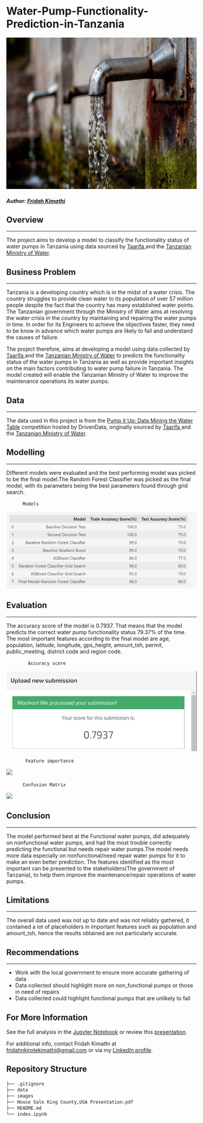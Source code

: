 # Water-Pump-Functionality-Prediction-in-Tanzania

<img src="Images\TanzaniaWater.jpg" alt="A Picture of a tap" width="650" height="400">

##### **Author**: [Fridah Kimathi](mailto:fridahnkirotekimathi@gmail.com)

## Overview
****
The project aims to develop a model to classify the functionality status of water pumps in Tanzania using data sourced by <a href="https://taarifa.org/">Taarifa </a> and the <a href="https://www.maji.go.tz/">Tanzanian Ministry of Water</a>. 

## Business Problem
***
Tanzania is a developing country which is in the midst of a water crisis. The country struggles to provide clean water to its population of over 57 million people despite the fact that the country has many established water points. The Tanzanian government through the Ministry of Water aims at resolving the water crisis in the country by maintaining and repairing the water pumps in time. In order for its Engineers to achieve the objectives faster, they need to be know in advance which water pumps are likely to fail and understand the causes of failure.

The project therefore, aims at developing a model using data collected by <a href="https://taarifa.org/">Taarifa </a> and the <a href="https://www.maji.go.tz/">Tanzanian Ministry of Water</a> to predicts the functionality status of the water pumps in Tanzania as well as provide important insights on the main factors contributing to water pump failure in Tanzania. The model created will enable the Tanzanian Ministry of Water to improve the maintenance operations its water pumps.

## Data
***
The data used in this project is from the <a href="https://www.drivendata.org/competitions/7/pump-it-up-data-mining-the-water-table/page/23/">  Pump it Up: Data Mining the Water Table</a> competition hosted by DrivenData, originally sourced by <a href="https://taarifa.org/">Taarifa </a> and the <a href="https://www.maji.go.tz/">Tanzanian Ministry of Water</a>.


## Modelling
***
Different models were evaluated and the best performing model was picked to be the final model.The Random Forest Classifier was picked as the final model, with its parameters being the best parameters found through grid search. 

          Models
 <img src="Images\models.jpg"> 


## Evaluation
***
The accuracy score of the model is 0.7937. That means that the model predicts the correct water pump functionality status 79.37% of the time.
The most important features according to the final model are age, population, latitude, longitude, gps_height, amount_tsh, permit, public_meeting, district code and region code.

            Accuracy score
 <img src="Images\submission_results.jpg"> 

           Feature importance
<img src="Images\feature_importance.png">

          Confusion Matrix
 <img src="Images\cnf_matrix.png"> 

## Conclusion
***
The model performed best at the Functional water pumps, did adequately on nonfunctional water pumps, and had the most trouble correctly predicting the functional but needs repair water pumps.The model needs more data especially on nonfunctional/need repair water pumps for it to make an even better prediction. The features identified as the most important can be presented to the stakeholders(The government of Tanzania), to help them improve the maintenance/repair operations of water pumps.

## Limitations
***
The overall data used was not up to date and was not reliably gathered, it contained a lot of placeholders in important features such as population and amount_tsh, hence the results obtained are not particularly accurate. 

## Recommendations
***
<ul> <li>Work with the local government to ensure more accurate gathering of data</li>
<li>Data collected should highlight more on non_functional pumps or those in need of repairs</li>
<li>Data collected could highlight functional pumps that are unlikely to fail</li>
</ul>


## For More Information

See the full analysis in the [Jupyter Notebook](https://github.com/FridahKimathi/House-Sales-in-King-County-Washington-USA/blob/main/index.ipynb) or review this [presentation](https://github.com/FridahKimathi/House-Sales-in-King-County-Washington-USA/blob/main/House%20Sale%20King%20County%2CUSA%20Presentation.pdf).

For additional info, contact Fridah Kimathi at [fridahnkirotekimathi@gmail.com](mailto:fridahnkirotekimathi@gmail.com) or via my [LinkedIn profile](https://www.linkedin.com/in/fridah-kimathi-91608418b/).



## Repository Structure

```
├── .gitignore
├── data
├── images
├── House Sale King County,USA Presentation.pdf
├── README.md
└── index.ipynb
```
